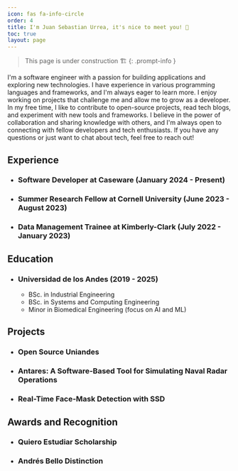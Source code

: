 ```yaml
---
icon: fas fa-info-circle
order: 4
title: I'm Juan Sebastian Urrea, it's nice to meet you! 🙌
toc: true
layout: page
---
```


> This page is under construction 🏗️
{: .prompt-info }

I'm a software engineer with a passion for building applications and exploring new technologies. I have experience in various programming languages and frameworks, and I'm always eager to learn more. I enjoy working on projects that challenge me and allow me to grow as a developer. In my free time, I like to contribute to open-source projects, read tech blogs, and experiment with new tools and frameworks. I believe in the power of collaboration and sharing knowledge with others, and I'm always open to connecting with fellow developers and tech enthusiasts. If you have any questions or just want to chat about tech, feel free to reach out!

## Experience

- ### Software Developer at Caseware (January 2024 - Present)

- ### Summer Research Fellow at Cornell University (June 2023 - August 2023)

- ### Data Management Trainee at Kimberly-Clark (July 2022 - January 2023)

## Education

- ### Universidad de los Andes (2019 - 2025)
  - BSc. in Industrial Engineering
  - BSc. in Systems and Computing Engineering
  - Minor in Biomedical Engineering (focus on AI and ML)

## Projects

- ### Open Source Uniandes

- ### Antares: A Software-Based Tool for Simulating Naval Radar Operations

- ### Real-Time Face-Mask Detection with SSD

## Awards and Recognition

- ### Quiero Estudiar Scholarship

- ### Andrés Bello Distinction

